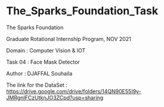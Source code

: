# The_Sparks_Foundation_Task

The Sparks Foundation

Graduate Rotational Internship Program, NOV 2021

Domain : Computer Vision & IOT

Task 04 : Face Mask Detector

Author : DJAFFAL Souhaila

The link for the DataSet : https://drive.google.com/drive/folders/14QN90E55I9y-JMRgnIFCzUtknJO3ZCpd?usp=sharing
